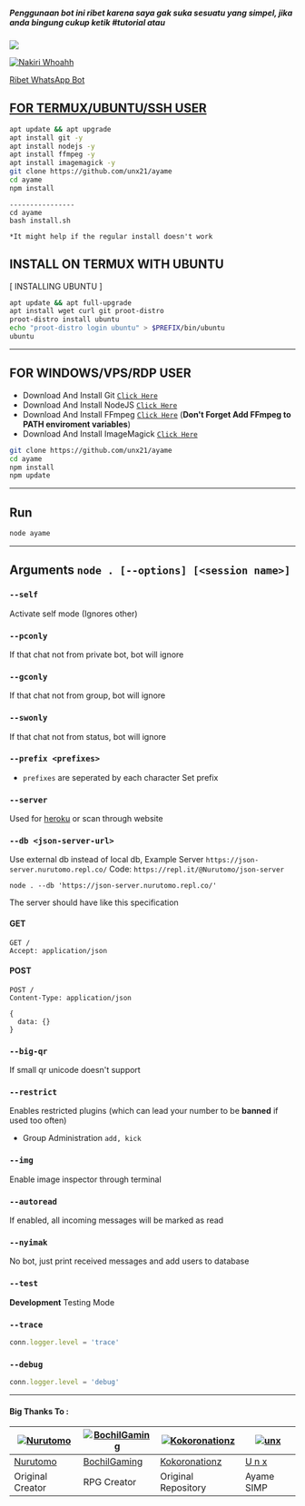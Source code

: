 ##### Penggunaan bot ini ribet karena saya gak suka sesuatu yang simpel, jika anda bingung cukup ketik #tutorial atau


<a href="https://wa.me/62887436568613?text=Hii+bisa+tolong+jelaskan+fitur+bot+kamu"><img src="https://img.shields.io/badge/WassapMe-25D366?style=for-the-badge&logo=whatsapp&logoColor=white" />



![Nakiri Whoahh](https://user-images.githubusercontent.com/84166927/141454421-45b120a7-6ab6-4fde-9339-c22fa8c531e3.jpg)

Ribet WhatsApp Bot

## FOR TERMUX/UBUNTU/SSH USER

```bash
apt update && apt upgrade
apt install git -y
apt install nodejs -y
apt install ffmpeg -y
apt install imagemagick -y
git clone https://github.com/unx21/ayame
cd ayame
npm install
```


```
----------------
cd ayame
bash install.sh

*It might help if the regular install doesn't work 
```


## INSTALL ON TERMUX WITH UBUNTU

[ INSTALLING UBUNTU ]

```bash
apt update && apt full-upgrade
apt install wget curl git proot-distro
proot-distro install ubuntu
echo "proot-distro login ubuntu" > $PREFIX/bin/ubuntu
ubuntu
```

---------

## FOR WINDOWS/VPS/RDP USER

* Download And Install Git [`Click Here`](https://git-scm.com/downloads)
* Download And Install NodeJS [`Click Here`](https://nodejs.org/en/download)
* Download And Install FFmpeg [`Click Here`](https://ffmpeg.org/download.html) (**Don't Forget Add FFmpeg to PATH enviroment variables**)
* Download And Install ImageMagick [`Click Here`](https://imagemagick.org/script/download.php)

```bash
git clone https://github.com/unx21/ayame
cd ayame
npm install
npm update
```

---------

## Run

```bash
node ayame
```

---------

## Arguments `node . [--options] [<session name>]`

### `--self`

Activate self mode (Ignores other)

### `--pconly`

If that chat not from private bot, bot will ignore

### `--gconly`

If that chat not from group, bot will ignore

### `--swonly`

If that chat not from status, bot will ignore

### `--prefix <prefixes>`

* `prefixes` are seperated by each character
Set prefix

### `--server`

Used for [heroku](https://heroku.com/) or scan through website

### `--db <json-server-url>`

Use external db instead of local db, 
Example Server `https://json-server.nurutomo.repl.co/`
Code: `https://repl.it/@Nurutomo/json-server`

`node . --db 'https://json-server.nurutomo.repl.co/'`

The server should have like this specification

#### GET

```http
GET /
Accept: application/json
```

#### POST

```http
POST /
Content-Type: application/json

{ 
  data: {}
}
```

### `--big-qr`

If small qr unicode doesn't support

### `--restrict`

Enables restricted plugins (which can lead your number to be **banned** if used too often)

* Group Administration `add, kick`

### `--img`

Enable image inspector through terminal

### `--autoread`

If enabled, all incoming messages will be marked as read

### `--nyimak`

No bot, just print received messages and add users to database

### `--test`

**Development** Testing Mode

### `--trace`

```js
conn.logger.level = 'trace'
```

### `--debug`

```js
conn.logger.level = 'debug'
```

---------


#### Big Thanks To : 

[![Nurutomo](https://github.com/Nurutomo.png?size=100)](https://github.com/Nurutomo) | [![BochilGaming](https://github.com/BochilGaming.png?size=100)](https://github.com/BochilGaming) | [![Kokoronationz](https://github.com/Kokoronationz.png?size=100)](https://github.com/Kokoronationz) | [![unx](https://github.com/unx21.png?size=100)](https://github.com/unx21) |
----|----|----|----|
[Nurutomo](https://github.com/Nurutomo) | [BochilGaming](https://github.com/BochilGaming) | [Kokoronationz](https://github.com/Kokoronationz) | [U n x](https://github.com/unx21) |
Original Creator | RPG Creator | Original Repository | Ayame SIMP |
